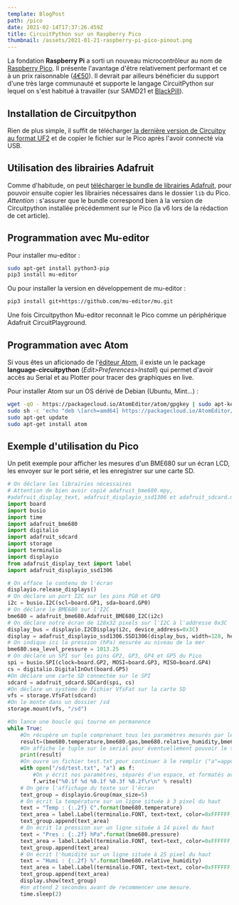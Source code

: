 ```yaml
---
template: BlogPost
path: /pico
date: 2021-02-14T17:37:26.459Z
title: CircuitPython sur un Raspberry Pico
thumbnail: /assets/2021-01-21-raspberry-pi-pico-pinout.png
---
```

La fondation **Raspberry Pi** a sorti un nouveau microcontrôleur au nom de [Raspberry Pico](https://www.raspberrypi.org/products/raspberry-pi-pico/). Il présente l'avantage d'être relativement performant et ce à un prix raisonnable ([4€50](https://shop.mchobby.be/fr/pico-raspberry-pi/2025-pico-rp2040-microcontroleur-2-coeurs-raspberry-pi-3232100020252.html)). Il devrait par ailleurs bénéficier du support d'une très large communauté et supporte le langage CircuitPython sur lequel on s'est habitué à travailler (sur SAMD21 et [BlackPill](https://davy.cf/blackpill)).

## Installation de Circuitpython

Rien de plus simple, il suffit de télécharger[ la dernière version  de Circuitpy au format UF2](https://circuitpython.org/board/raspberry_pi_pico/) et de copier le fichier sur le Pico après l'avoir connecté via USB.

## Utilisation des librairies Adafruit

Comme d'habitude, on peut [télécharger le bundle de librairies Adafruit](https://circuitpython.org/libraries), pour pouvoir ensuite copier les librairies nécessaires dans le dossier `lib` du Pico. *Attention* : s'assurer que le bundle correspond bien à la version de Circuitpython installée précédemment sur le Pico (la v6 lors de la rédaction de cet article).

## Programmation avec Mu-editor

Pour installer mu-editor : 

```bash
sudo apt-get install python3-pip
pip3 install mu-editor
```

Ou pour installer la version en développement de mu-editor :

```bash
pip3 install git+https://github.com/mu-editor/mu.git
```

Une fois Circuitpython Mu-editor reconnait le Pico comme un périphérique Adafruit CircuitPlayground. 

## Programmation avec Atom

Si vous êtes un aficionado de l'[éditeur Atom](https://atom.io/), il existe un le package **language-circuitpython** (*Edit>Preferences>Install*) qui permet d'avoir accès au Serial et au Plotter pour tracer des graphiques en live.

Pour installer Atom sur un OS dérivé de Debian (Ubuntu, Mint...) :

```bash
wget -qO - https://packagecloud.io/AtomEditor/atom/gpgkey | sudo apt-key add -
sudo sh -c 'echo "deb \[arch=amd64] https://packagecloud.io/AtomEditor/atom/any/ any main" > /etc/apt/sources.list.d/atom.list'
sudo apt-get update
sudo apt-get install atom
```

## Exemple d'utilisation du Pico

Un petit exemple pour afficher les mesures d'un BME680 sur un écran LCD, les envoyer sur le port série, et les enregistrer sur une carte SD.

```python
# On déclare les librairies nécessaires
# Attention de bien avoir copié adafruit_bme680.mpy, 
#adafruit_display_text, adafruit_displayio_ssd1306 et adafruit_sdcard.mpy dans le dossier "lib"
import board
import busio
import time
import adafruit_bme680
import digitalio
import adafruit_sdcard
import storage
import terminalio
import displayio
from adafruit_display_text import label
import adafruit_displayio_ssd1306

# On efface le contenu de l'écran
displayio.release_displays()
# On déclare un port I2C sur les pins PG0 et GP0
i2c = busio.I2C(scl=board.GP1, sda=board.GP0)
# On déclare le BME680 sur l'I2C
bme680 = adafruit_bme680.Adafruit_BME680_I2C(i2c)
# On déclare notre écran de 128x32 pixels sur l'I2C à l'addresse 0x3C
display_bus = displayio.I2CDisplay(i2c, device_address=0x3C)
display = adafruit_displayio_ssd1306.SSD1306(display_bus, width=128, height=32)
# On indique ici la pression (hPa) mesurée au niveau de la mer
bme680.sea_level_pressure = 1013.25
# On déclare un SPI sur les pins GP2, GP3, GP4 et GP5 du Pico
spi = busio.SPI(clock=board.GP2, MOSI=board.GP3, MISO=board.GP4)
cs = digitalio.DigitalInOut(board.GP5)
#On déclare une carte SD connectée sur le SPI
sdcard = adafruit_sdcard.SDCard(spi, cs)
#On déclare un système de fichier VfsFat sur la carte SD
vfs = storage.VfsFat(sdcard)
#On le monte dans un dossier /sd
storage.mount(vfs, "/sd")

#On lance une boucle qui tourne en permanence
while True:
    #On récupère un tuple comprenant tous les paramètres mesurés par le BME680
    result=(bme680.temperature,bme680.gas,bme680.relative_humidity,bme680.pressure,bme680.altitude)
    #On affiche le tuple sur le serial pour éventuellement pouvoir le tracer en direct aver l'icone "Graphique"
    print(result)
    #On ouvre un fichier test.txt pour continuer à le remplir ("a"=append)
    with open("/sd/test.txt", "a") as f:
        #On y écrit nos paramètres, séparés d'un espace, et formatés avec plus ou moins de décimales
        f.write("%0.1f %d %0.1f %0.3f %0.2f\r\n" % result)
    # On gère l'affichage du texte sur l'écran
    text_group = displayio.Group(max_size=5)
    # On écrit la température sur un ligne située à 3 pixel du haut
    text = "Temp : {:.2f} C".format(bme680.temperature)
    text_area = label.Label(terminalio.FONT, text=text, color=0xFFFFFF, x=0, y=3)
    text_group.append(text_area)
    # On écrit la pression sur un ligne située à 14 pixel du haut
    text = "Pres : {:.2f} hPa".format(bme680.pressure)
    text_area = label.Label(terminalio.FONT, text=text, color=0xFFFFFF, x=0, y=14)
    text_group.append(text_area)
    # On écrit l'humidité sur un ligne située à 25 pixel du haut
    text = "Humi : {:.2f} %".format(bme680.relative_humidity)
    text_area = label.Label(terminalio.FONT, text=text, color=0xFFFFFF, x=0, y=25)
    text_group.append(text_area)
    display.show(text_group)
    #on attend 2 secondes avant de recommencer une mesure.
    time.sleep(2)
```
